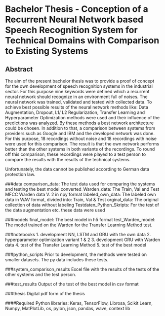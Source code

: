 # Bachelor Thesis - Conception of a Recurrent Neural Network based Speech Recognition System for Technical Domains with Comparison to Existing Systems

## Abstract
The aim of the present bachelor thesis was to provide a proof of concept for the own
development of speech recognition systems in the industrial sector. For this purpose nine
keywords were defined which a recurrent neural network should recognize in an
environment full of noises. The neural network was trained, validated and tested with
collected data. To achieve best possible results of the neural network methods like: Data
Augmentation, Dropout, L1/ L2 Regularization, Transfer Learning and Hyperparameter
Optimization methods were used and their influence of the predictions was analyzed. By
these methods a best network architecture could be chosen. In addition to that, a
comparison between systems from providers such as Google and IBM and the
developed network was done. For this purpose, 18 recordings without noise and 18
recordings with noise were used for this comparison. The result is that the own network
performs better than the other systems in both variants of the recordings. To round off
this comparison, these recordings were played to a test person to compare the results
with the results of the technical systems.

Unfortunately, the data cannot be published according to German data protection law.

###data
comparison_data: The test data used for comparing the systems and testing the best model
converted_Warden_data: The Train, Val and Test MFCC Warden data V. 2 in npy format
labeled_own_data: The labeled own data in WAV format, divided into: Train, Val & Test
orginal_data: The original collection of data without labeling
Testdaten_Python_Skripts: For the test of the data augmentation etc. these data were used


###models
final_model: The best model in h5 format
test_Warden_model: The model trained on the Warden for the Transfer Learning Method test.

###notebooks
	1. development NN, LSTM and GRU with the own data
	2. hyperparameter optimization variant 1 & 2
	3. development GRU with Warden data
	4. test of the Transfer Learning Method
	5. test of the best model


###python_scripts
Prior to development, the methods were tested on smaller datasets. The py data includes these tests.

###system_comparison_results
Excel file with the results of the tests of the other systems and the test person.

###test_results
Output of the test of the best model in csv format

###thesis
Digital pdf form of the thesis


####Required Python libraries:
Keras, TensorFlow, Librosa, Scikit Learn, Numpy, MatPlotLib, os, pylon, json,
pandas, wave, context lib






